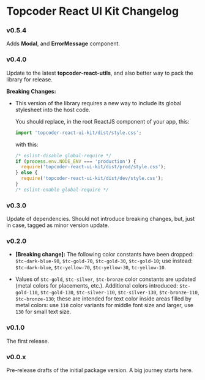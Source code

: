# Topcoder React UI Kit Changelog

### v0.5.4
Adds **Modal**, and **ErrorMessage** component.

### v0.4.0
Update to the latest **topcoder-react-utils**, and also better way to pack
the library for release.

**Breaking Changes:**
- This version of the library requires a new way to include its global
  stylesheet into the host code.

  You should replace, in the root ReactJS component of your app, this:
  ```jsx
  import 'topcoder-react-ui-kit/dist/style.css';
  ```

  with this:
  ```jsx
  /* eslint-disable global-require */
  if (process.env.NODE_ENV === 'production') {
    require('topcoder-react-ui-kit/dist/prod/style.css');
  } else {
    require('topcoder-react-ui-kit/dist/dev/style.css');
  }
  /* eslint-enable global-require */
  ```

### v0.3.0
Update of dependencies. Should not introduce breaking changes, but, just in
case, tagged as minor version update.

### v0.2.0
- **[Breaking change]:** The following color constants have been dropped:
  `$tc-dark-blue-90`, `$tc-gold-70`, `$tc-gold-30`, `$tc-gold-10`; use instead:
  `$tc-dark-blue`, `$tc-yellow-70`, `$tc-yellow-30`, `tc-yellow-10`.

- Values of `$tc-gold`, `$tc-silver`, `$tc-bronze` color constants are updated
  (metal colors for placements, etc.). Additional colors introduced:
  `$tc-gold-110`, `$tc-gold-130`, `$tc-silver-110`, `$tc-silver-130`,
  `$tc-bronze-110`, `$tc-bronze-130`; these are intended for text color
  inside areas filled by metal colors: use `110` color variants for middle
  font size and larger, use `130` for small text size.

### v0.1.0
The first release.

### v0.0.x
Pre-release drafts of the initial package version. A big journey starts here.
